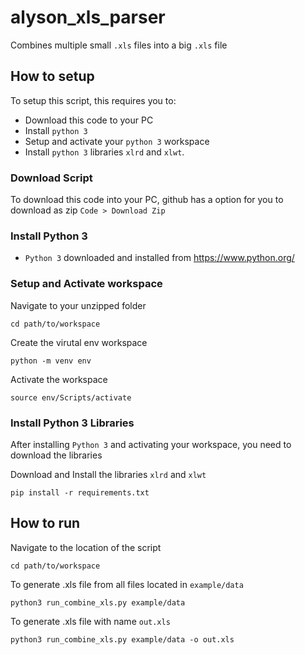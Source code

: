 # alyson_xls_parser
Combines multiple small `.xls` files into a big `.xls` file

## How to setup
To setup this script, this requires you to:
- Download this code to your PC
- Install `python 3` 
- Setup and activate your `python 3` workspace
- Install `python 3` libraries `xlrd` and `xlwt`.

### Download Script
To download this code into your PC, github has a option for you to download as zip `Code > Download Zip`

### Install Python 3
- `Python 3` downloaded and installed from https://www.python.org/

### Setup and Activate workspace
Navigate to your unzipped folder
```
cd path/to/workspace
```
Create the virutal env workspace
```
python -m venv env
```
Activate the workspace
```
source env/Scripts/activate
```
### Install Python 3 Libraries
After installing `Python 3` and activating your workspace, you need to download the libraries

Download and Install the libraries `xlrd` and `xlwt`
```
pip install -r requirements.txt
```


## How to run
Navigate to the location of the script
```
cd path/to/workspace
```
To generate .xls file from all files located in `example/data`
```
python3 run_combine_xls.py example/data
```
To generate .xls file with name `out.xls`
```
python3 run_combine_xls.py example/data -o out.xls
```
